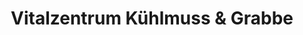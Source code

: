 ---
title: "Vitalzentrum Kühlmuss & Grabbe"
url: /bad-driburg/vitalzentrum-kuehlmuss-und-grabbe/
shop: Sanitätshaus
---